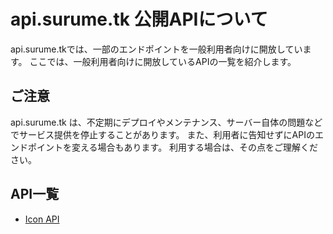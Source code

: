# api.surume.tk 公開APIについて
api.surume.tkでは、一部のエンドポイントを一般利用者向けに開放しています。
ここでは、一般利用者向けに開放しているAPIの一覧を紹介します。

## ご注意
api.surume.tk は、不定期にデプロイやメンテナンス、サーバー自体の問題などでサービス提供を停止することがあります。
また、利用者に告知せずにAPIのエンドポイントを変える場合もあります。
利用する場合は、その点をご理解ください。

## API一覧

- [Icon API](icon-api.md)
